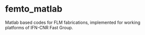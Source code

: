 # femto_matlab
Matlab based codes for FLM fabrications, implemented for working platforms of IFN-CNR Fast Group. 
